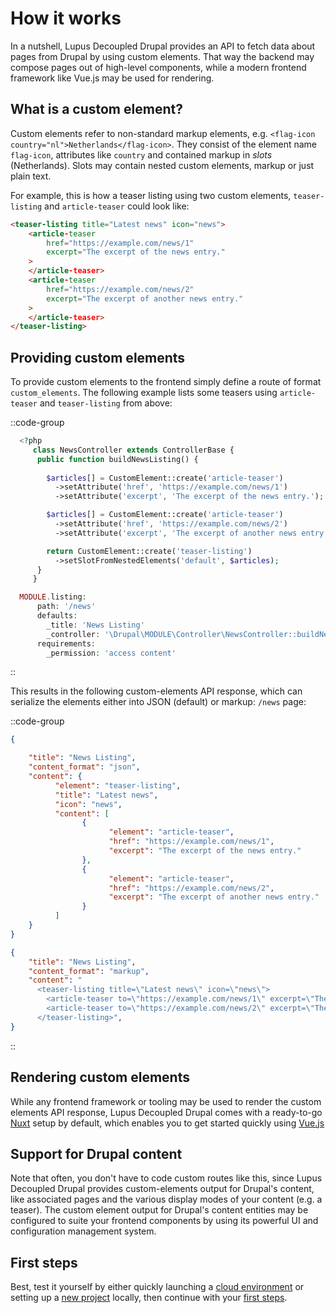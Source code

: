 # How it works

In a nutshell, Lupus Decoupled Drupal provides an API to fetch data about pages from Drupal by using custom elements. That way the backend may compose pages out of high-level components, while a modern frontend framework like Vue.js may be used for rendering.

## What is a custom element?

Custom elements refer to non-standard markup elements, e.g. `<flag-icon country="nl">Netherlands</flag-icon>`. They consist of the element name `flag-icon`, attributes like `country` and contained markup in <em>slots</em> (Netherlands). Slots may contain nested custom elements, markup or just plain text.

For example, this is how a teaser listing using two custom elements, `teaser-listing` and `article-teaser` could look like:

```html
<teaser-listing title="Latest news" icon="news">
    <article-teaser 
        href="https://example.com/news/1" 
        excerpt="The excerpt of the news entry."
    >
    </article-teaser>
    <article-teaser 
        href="https://example.com/news/2" 
        excerpt="The excerpt of another news entry."
    >
    </article-teaser>
</teaser-listing>
```

## Providing custom elements

 To provide custom elements to the frontend simply define a route of format `custom_elements`. The following example lists some teasers using `article-teaser` and `teaser-listing` from above:

::code-group

  ```php [Controller/News.php]
    <?php
       class NewsController extends ControllerBase {
        public function buildNewsListing() {
          
          $articles[] = CustomElement::create('article-teaser')
            ->setAttribute('href', 'https://example.com/news/1')
            ->setAttribute('excerpt', 'The excerpt of the news entry.');

          $articles[] = CustomElement::create('article-teaser')
            ->setAttribute('href', 'https://example.com/news/2')
            ->setAttribute('excerpt', 'The excerpt of another news entry.');

          return CustomElement::create('teaser-listing')
            ->setSlotFromNestedElements('default', $articles);
        }
       }
  ```

  ```php [MODULE.routing.yml]
    MODULE.listing:
        path: '/news'
        defaults:
          _title: 'News Listing'
          _controller: '\Drupal\MODULE\Controller\NewsController::buildNewsListing'
        requirements:
          _permission: 'access content'

  ```
::

This results in the following custom-elements API response, which can serialize the elements either into JSON (default) or markup:
`/news` page:

::code-group

  ```json [/ce-api/news]
{

      "title": "News Listing",
      "content_format": "json",
      "content": {
            "element": "teaser-listing",
            "title": "Latest news",
            "icon": "news",
            "content": [
                  {
                        "element": "article-teaser",
                        "href": "https://example.com/news/1",
                        "excerpt": "The excerpt of the news entry."
                  },
                  {
                        "element": "article-teaser",
                        "href": "https://example.com/news/2",
                        "excerpt": "The excerpt of another news entry."
                  }
            ]
      }
}
  ```

  ```json [/ce-api/news?_content_format=markup]
  {
      "title": "News Listing",
      "content_format": "markup",
      "content": "
        <teaser-listing title=\"Latest news\" icon=\"news\">
          <article-teaser to=\"https://example.com/news/1\" excerpt=\"The excerpt of the news entry.\" slot=\"default\"></article-teaser>
          <article-teaser to=\"https://example.com/news/2\" excerpt=\"The excerpt of another news entry.\" slot=\"default\"></article-teaser>
        </teaser-listing>",
  }
  ```
::


## Rendering custom elements

While any frontend framework or tooling may be used to render the custom elements API response, Lupus Decoupled Drupal comes with a ready-to-go [Nuxt](https://nuxt.com) setup by default, which enables you to get started quickly using [Vue.js](https://vuejs.org)


## Support for Drupal content 

Note that often, you don't have to code custom routes like this, since Lupus Decoupled Drupal provides custom-elements output for Drupal's content, like associated pages and the various display modes of your content (e.g. a teaser). The custom element output for Drupal's content entities may be configured to suite your frontend components by using its powerful UI and configuration management system.

## First steps

Best, test it yourself by either quickly launching a [cloud environment](/get-started/play-online) or setting up a [new project](/get-started/create-new-project) locally, then continue with your [first steps](/get-started/first-steps).


